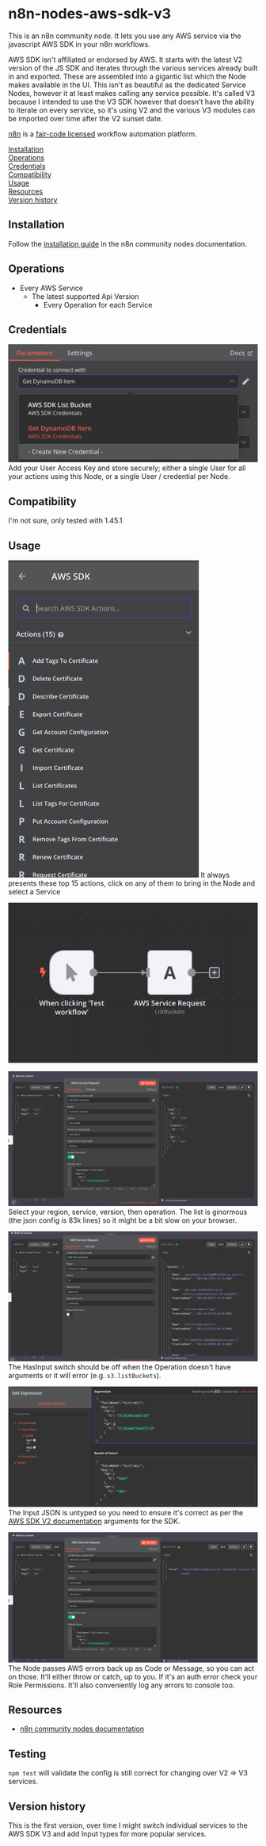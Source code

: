 # n8n-nodes-aws-sdk-v3

This is an n8n community node. It lets you use any AWS service via the javascript AWS SDK in your n8n workflows.

AWS SDK isn't affiliated or endorsed by AWS. It starts with the latest V2 version of the JS SDK and iterates through the various services already built in and exported. These are assembled into a gigantic list which the Node makes available in the UI. This isn't as beautiful as the dedicated Service Nodes, however it at least makes calling any service possible. It's called V3 because I intended to use the V3 SDK however that doesn't have the ability to iterate on every service, so it's using V2 and the various V3 modules can be imported over time after the V2 sunset date.

[n8n](https://n8n.io/) is a [fair-code licensed](https://docs.n8n.io/reference/license/) workflow automation platform.

[Installation](#installation)  
[Operations](#operations)  
[Credentials](#credentials) <!-- delete if no auth needed -->  
[Compatibility](#compatibility)  
[Usage](#usage) <!-- delete if not using this section -->  
[Resources](#resources)  
[Version history](#version-history) <!-- delete if not using this section -->

## Installation

Follow the [installation guide](https://docs.n8n.io/integrations/community-nodes/installation/) in the n8n community nodes documentation.

## Operations

- Every AWS Service
  - The latest supported Api Version
    - Every Operation for each Service

## Credentials
![Add Credentials](images/credentials.png)
Add your User Access Key and store securely; either a single User for all your actions using this Node, or a single User / credential per Node.

## Compatibility

I'm not sure, only tested with 1.45.1

## Usage

![Actions](images/actions.png)
It always presents these top 15 actions, click on any of them to bring in the Node and select a Service

![Builder](images/builder.png)

![Running it](images/testRun.png)
Select your region, service, version, then operation. The list is ginormous (the json config is 83k lines) so it might be a bit slow on your browser.

![No input](images/listBuckets.png)
The HasInput switch should be off when the Operation doesn't have arguments or it will error (e.g. `s3.listBuckets`).

![Editing the input](images/editExpression.png)
The Input JSON is untyped so you need to ensure it's correct as per the [AWS SDK V2 documentation](https://docs.aws.amazon.com/AWSJavaScriptSDK/latest/AWS/S3.html) arguments for the SDK.

![Error cases](images/handleError.png)
The Node passes AWS errors back up as Code or Message, so you can act on those. It'll either throw or catch, up to you. If it's an auth error check your Role Permissions. It'll also conveniently log any errors to console too.

## Resources

- [n8n community nodes documentation](https://docs.n8n.io/integrations/community-nodes/)


## Testing
`npm test` will validate the config is still correct for changing over V2 => V3 services.

## Version history

This is the first version, over time I might switch individual services to the AWS SDK V3 and add Input types for more popular services.
